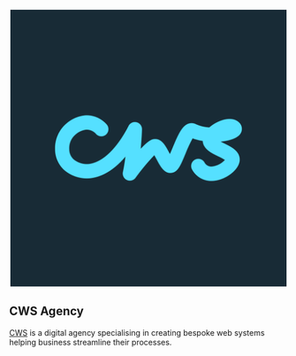 <p align="center"><a href="https://cwsdigital.com" target="_blank"><img 
src="https://github.com/cwsdigital/.github/blob/main/assets/images/cws-profile-logo.png?raw=true" 
width="500"></a></p>

## CWS Agency

[CWS](https://cwsdigital.com) is a digital agency specialising in creating bespoke web systems helping business streamline their processes. 


